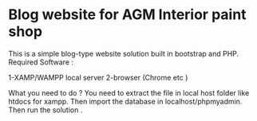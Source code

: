 # Blog website for AGM Interior paint shop
This is a simple blog-type website solution built in bootstrap and PHP.
Required Software :

1-XAMP/WAMPP local server
2-browser (Chrome etc )

What you need to do ?
You need to extract the file in local host folder like htdocs for xampp. Then import the database in localhost/phpmyadmin.
Then run the solution .
